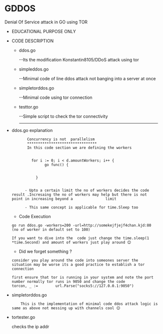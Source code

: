 # GDDOS
Denial Of Service attack in GO using TOR 

* EDUCATIONAL PURPOSE ONLY


 * CODE DESCRIPTION
  
     * ddos.go  
     
          --Its  the  modification Konstantin8105/DDoS attack  using tor
          
     * simpleddos.go  
     
          --Minimal code of line ddos attack not banging into a server at once
          
     * simpletorddos.go 
     
          --Minimal code using tor connection
          
          
     * testtor.go 
     
          --Simple script to check the tor connectivity
          
          *********************************************************************************************

* ddos.go  explanation 

             Concurrency is not  parallelism
             ********************************
             In this code section we are defining the workers
             
             
	           for i := 0; i < d.amountWorkers; i++ {
		             go func() {
                 
                 
                 }
		 
                 
            - Upto a certain limit the no of workers decides the code result .Incresaing the no of workers may help but there is not point in increasing beyond a               limit
            
            - This same concept is applicable for time.Sleep too
  
  
     * Code Execution  
          
	  go run ddos.go -workers=200 -url=http://somekejfjejf4chan.kjd:80 (no of worker in default set to 100)
	  
	  If you want to dive into the  code just change the time.sleep(1 *time.Second) and amount of workers just play around 😊
	  
	  
     *  Did we forget something ?
         
	  consider you play around the code into someones server the situation may be worse its a good practice to establish a tor connection
	  
	  first ensure that tor is running in your system and note the port number normally tor runs in 9050 and change the code
	  torcon, _ :=        url.Parse("socks5://127.0.0.1:9050")
	  
	  
 * simpletorddos.go
  
           This is the implementation of minimal code ddos attack logic is same as above not messing up with channels cool 😊
	   
	   
	   
 * tortester.go 
        
	checks the ip addr 
	  

    


